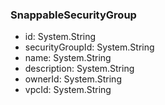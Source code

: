 ### SnappableSecurityGroup
- id: System.String
- securityGroupId: System.String
- name: System.String
- description: System.String
- ownerId: System.String
- vpcId: System.String
